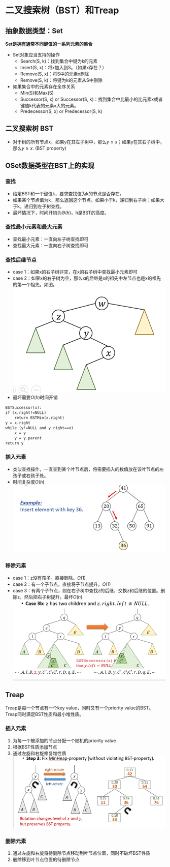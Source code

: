 # 二叉搜索树（BST）和Treap

## 抽象数据类型：Set
**Set是拥有通常不同键值的一系列元素的集合**
+ Set对象应当支持的操作
  + Search(S, k)：找到集合中键为k的元素
  + Insert(S, x)：将x加入到S。（如果x存在？）
  + Remove(S, x)：将S中的元素x删除
  + Remove(S, k)：将键为k的元素从S中删除
+ 如果集合中的元素存在全序关系
  + Min(S)和Max(S)
  + Successor(S, x) or Successor(S, k)：找到集合中比最小的比元素x或者键值k代表的元素x大的元素。
  + Predecessor(S, x) or Predecessor(S, k)


## 二叉搜索树 BST
+ 对于树的所有节点x，如果y在其左子树中，那么$y\leq x$；如果y在其右子树中，那么$y\geq x$. (BST property)

## OSet数据类型在BST上的实现
### 查找
+ 给定BST和一个键值k，要求查找值为k的节点是否存在。
+ 如果某个节点值为k，那么返回这个节点。如果小于k，递归到右子树；如果大于k，递归到左子树查找。
+ 最坏情况下，时间开销为$\Theta (h)$，h是BST的高度。

### 查找最小元素和最大元素
+ 查找最小元素：一直向左子树查找即可
+ 查找最大元素：一直向右子树查找即可

### 查找后继节点
+ case 1：如果x的右子树非空，在x的右子树中查找最小元素即可
+ case 2：如果x的右子树为空，那么x的后继是x的祖先中左节点也是x的祖先的第一个祖先。如图。![](img/2019-10-15-11-54-47.png)
+ 最坏需要$O(h)$时间开销
```
BSTSuccessor(x):
if (x.right!=NULL)
    return BSTMin(x.right)
y = x.right
while (y!=NULL and y.right==x)
    x = y
    y = y.parent
return y
```

### 插入元素
+ 类似查找操作，一直查到某个叶节点后，将需要插入的数值放在该叶节点的左孩子或右孩子处。
+ 时间复杂度$O(h)$
![](img/2019-10-15-15-09-33.png)

### 移除元素
+ case 1：z没有孩子。直接删除。$O(1)$
+ case 2：有一个子节点，直接将子节点提升。$O(1)$
+ case 3：有两个子节点，则在右子树中查找z的后继，交换z和后继的位置。删除z，然后把右子树提升。最坏$O(h)$
  ![](img/2019-10-15-16-07-17.png)

## Treap
Treap是每一个节点有一个key value，同时又有一个priority value的BST。Treap同时满足BST性质和最小堆性质。

### 插入元素
1. 为每一个被添加的节点分配一个随机的priority value
2. 根据BST性质添加节点
3. 通过左旋和右旋修复堆性质  
![](img/2019-10-15-16-24-48.png)

### 删除元素
1. 通过左旋和右旋将待删除节点移动到叶节点位置，同时不破坏BST性质
2. 删除移到叶节点位置的待删除节点